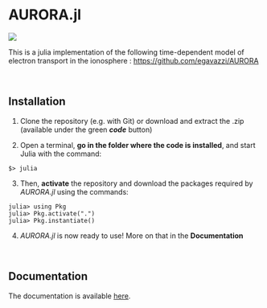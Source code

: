 # AURORA.jl
[![][docs-dev-img]][docs-dev-url]

This is a julia implementation of the following time-dependent model of electron transport in the ionosphere : 
https://github.com/egavazzi/AURORA

<br /> 

## Installation

1. Clone the repository (e.g. with Git) or download and extract the .zip (available under the green _**code**_ button)

2. Open a terminal, **go in the folder where the code is installed**, and start Julia with the command:
```
$> julia
```

3. Then, **activate** the repository and download the packages required by *AURORA.jl* using the commands:
```julia-repl
julia> using Pkg
julia> Pkg.activate(".")
julia> Pkg.instantiate()
```

4. *AURORA.jl* is now ready to use! More on that in the **Documentation**

<br />

## Documentation
The documentation is available [here](https://egavazzi.github.io/AURORA.jl/dev/).





[docs-dev-img]: https://img.shields.io/badge/docs-dev-blue.svg
[docs-dev-url]: https://egavazzi.github.io/AURORA.jl/dev/
